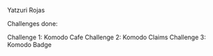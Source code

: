 Yatzuri Rojas

Challenges done:

Challenge 1: Komodo Cafe
Challenge 2: Komodo Claims
Challenge 3: Komodo Badge
